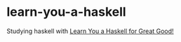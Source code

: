 # learn-you-a-haskell

Studying haskell with [Learn You a Haskell for Great Good!](http://learnyouahaskell.com/chapters)

